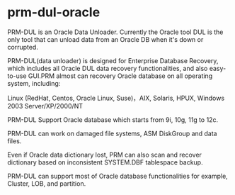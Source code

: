 # prm-dul-oracle


PRM-DUL is an Oracle Data Unloader. Currently the Oracle tool DUL is the only tool that can unload data from an Oracle DB when it's down or corrupted.

PRM-DUL(data unloader) is designed for Enterprise Database Recovery, which includes all Oracle DUL data recovery functionalities, and also easy-to-use GUI.PRM almost can recovery Oracle database on all operating system, including:

Linux (RedHat, Centos, Oracle Linux, Suse)，AIX, Solaris, HPUX, Windows 2003 Server/XP/2000/NT

PRM-DUL Support Oracle database which starts from 9i, 10g, 11g to 12c.

PRM-DUL can work on damaged file systems, ASM DiskGroup and data files. 

Even if Oracle data dictionary lost, PRM can also scan and recover dictionary based on inconsistent SYSTEM.DBF tablespace backup. 

PRM-DUL can support most of Oracle database functionalities for example, Cluster, LOB, and partition. 



